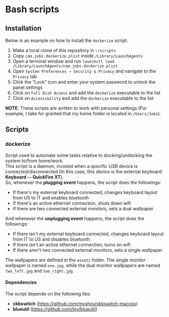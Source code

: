 # Bash scripts

## Installation
Below is an example on how to install the `dockerize` script:
1. Make a local clone of this repository in `~/scripts`
2. Copy `com.jobs.dockerize.plist` inside `/Library/LaunchAgents`
3. Open a terminal window and run `launchctl load /Library/LaunchAgents/com.jobs.dockerize.plist`
4. Open `System Preferences → Security & Privacy` and navigate to the `Privacy` tab
5. Click the “Lock” icon and enter your system password to unlock the panel settings
6. Click on `Full Disk Access` and add the `dockerize` executable to the list
7. Click on `Accessibility` and add the `dockerize` executable to the list

**NOTE**: These scripts are written to work with personal settings (For example, I take for granted that my home folder is located in `/Users/Jobs`).

## Scripts
### dockerize
Script used to automate some tasks relative to docking/undocking the system to/from home/work.\
This script is a daemon, invoked when a specific USB device is connected/disconnected (In this case, this device is the external keyboard **Keyboard -- QuickFire XT**).\
So, whenever the **plugging event** happens, the script does the followings:
* If there's my external keyboard connected, changes keyboard layout from US to IT and enables bluetooth
* If there's an active ethernet connection, shuts down wifi
* If there are two connected external monitors, sets a dual wallpaper

And whenever the **unplugging event** happens, the script does the followings:
* If there isn't my external keyboard connected, changes keyboard layout from IT to US and disables bluetooth
* If there isn't an active ethernet connection, turns on wifi
* If there aren't two connected external monitors, sets a single wallpaper

The wallpapers are defined in the `assets` folder. The single monitor wallpaper is named `one.jpg`, while the dual monitor wallpapers are named `two_left.jpg` and `two_right.jpg`.

#### Dependencies
The script depends on the following libs:
* **xkbswitch** (https://github.com/myshov/xkbswitch-macosx)
* **blueutil** (https://github.com/toy/blueutil)
